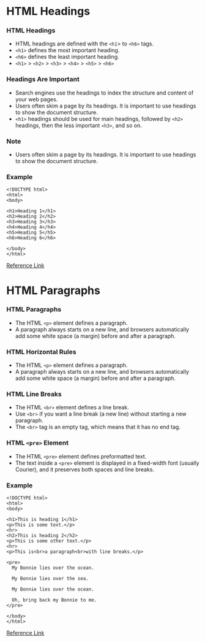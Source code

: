 # HTML Headings

### HTML Headings
  - HTML headings are defined with the `<h1`> to `<h6>` tags.
  - `<h1>` defines the most important heading. 
  - `<h6>` defines the least important heading.
  - `<h1>` > `<h2>` > `<h3>` > `<h4>` > `<h5>` > `<h6>`

### Headings Are Important
  - Search engines use the headings to index the structure and content of your web pages.
  - Users often skim a page by its headings. It is important to use headings to show the document structure.
  - `<h1>` headings should be used for main headings, followed by `<h2>` headings, then the less important `<h3>`, and so on.
  
### Note
  - Users often skim a page by its headings. It is important to use headings to show the document structure.


### Example
```
<!DOCTYPE html>
<html>
<body>

<h1>Heading 1</h1>
<h2>Heading 2</h2>
<h3>Heading 3</h3>
<h4>Heading 4</h4>
<h5>Heading 5</h5>
<h6>Heading 6</h6>

</body>
</html>
```
[Reference Link](https://www.w3schools.com/html/html_headings.asp)




# HTML Paragraphs

### HTML Paragraphs
  - The HTML `<p>` element defines a paragraph.
  - A paragraph always starts on a new line, and browsers automatically add some white space (a margin) before and after a paragraph.

### HTML Horizontal Rules
  - The HTML `<p>` element defines a paragraph.
  - A paragraph always starts on a new line, and browsers automatically add some white space (a margin) before and after a paragraph.

### HTML Line Breaks
  - The HTML `<br>` element defines a line break.
  - Use `<br>` if you want a line break (a new line) without starting a new paragraph.
  - The `<br>` tag is an empty tag, which means that it has no end tag.

### HTML `<pre>` Element
  - The HTML `<pre>` element defines preformatted text.
  - The text inside a `<pre>` element is displayed in a fixed-width font (usually Courier), and it preserves both spaces and line breaks.

### Example
```
<!DOCTYPE html>
<html>
<body>

<h1>This is heading 1</h1>
<p>This is some text.</p>
<hr>
<h2>This is heading 2</h2>
<p>This is some other text.</p>
<hr>
<p>This is<br>a paragraph<br>with line breaks.</p>

<pre>
  My Bonnie lies over the ocean.

  My Bonnie lies over the sea.

  My Bonnie lies over the ocean.

  Oh, bring back my Bonnie to me.
</pre>

</body>
</html>
```


[Reference Link](https://www.w3schools.com/html/html_paragraphs.asp)
